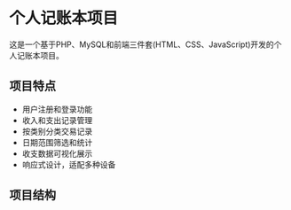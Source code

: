 # 个人记账本项目

这是一个基于PHP、MySQL和前端三件套(HTML、CSS、JavaScript)开发的个人记账本项目。

## 项目特点

- 用户注册和登录功能
- 收入和支出记录管理
- 按类别分类交易记录
- 日期范围筛选和统计
- 收支数据可视化展示
- 响应式设计，适配多种设备

## 项目结构 